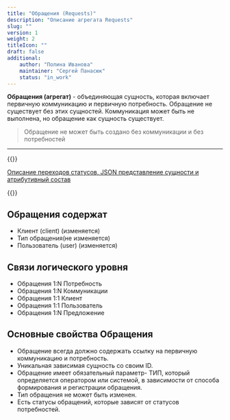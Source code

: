 ```yaml
---
title: "Обращения (Requests)"
description: "Описание агрегата Requests"
slug: ""
version: 1
weight: 2
titleIcon: ""
draft: false
additional:
    author: "Полина Иванова"
    maintainer: "Сергей Панасюк"
    status: "in_work"
---
```


**Обращения (агрегат)** - объединяющая сущность, которая включает первичную коммуникацию и первичную потребность. Обращение не существует без этих сущностей. Коммуникация может быть не выполнена, но обращение как сущность существует. 
 
> Обращение не может быть создано без коммуникации и без потребностей


---

{{<notice info>}}

[Описание переходов статусов, JSON представление сущности и атрибутивный состав](https://doc-orders-main.com-dev.int.rolfcorp.ru/02_info_model/02_entities/01_request/)

{{</notice>}}


## Обращения содержат
* Клиент (client) (изменяется)
* Тип обращения(не изменяется)
* Пользователь (user) (изменяется)


## Связи логического уровня
* Обращения 1:N Потребность
* Обращения 1:N Коммуникации
* Обращения 1:1 Клиент
* Обращения 1:1 Пользователь
* Обращения 1:N Предложение


## Основные свойства Обращения
* Обращение всегда должно содержать ссылку на первичную коммуникацию и потребность.
* Уникальная зависимая сущность со своим ID.
* Обращение имеет обязательный параметр- ТИП, который определяется оператором или системой, в зависимости от способа формирования и регистрации обращения.
* Тип обращения не может быть изменен.
* Есть статусы обращений, которые зависят от статусов потребностей.

